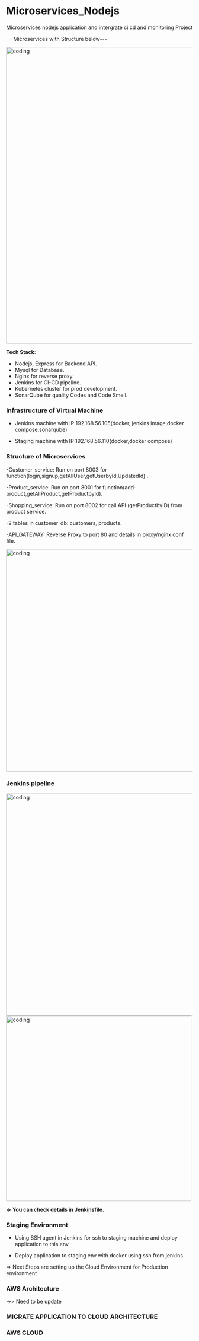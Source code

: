 # Microservices_Nodejs
Microservices nodejs application and intergrate ci cd and monitoring Project


---Microservices with Structure below---

<img align = "center" alt = "coding" width = "800" src = "https://blogger.googleusercontent.com/img/b/R29vZ2xl/AVvXsEhaR-oiDHczwaEb3YbmvccT4dH6y5hXAI2BAOC9oxINdTWBosSZ9HiSmrQ3E4H_ZWNiIVnRvIokqCxvTzkcelz0JJGmO_IjUiX8TBQc8kSPR58YXqIgRiwHNS7LldQjfyomINi__qZLCxBgJoj_3WdLax5wVM6SuMlRW5igKt59Idza3p0haJ1mpiGMFyOa/s1257/microservice_structure.png"> 

**Tech Stack**:
- Nodejs, Express for Backend API.
- Mysql for Database.
- Nginx for reverse proxy.
- Jenkins for CI-CD pipeline.
- Kubernetes cluster for prod development.
- SonarQube for quality Codes and Code Smell.

### Infrastructure of Virtual Machine
- Jenkins machine with IP 192.168.56.105(docker, jenkins image,docker compose,sonarqube)

- Staging machine with IP 192.168.56.110(docker,docker compose)

### Structure of Microservices
-Customer_service: Run on port 8003 for function(login,signup,getAllUser,getUserbyId,UpdatedId) .

-Product_service: Run on port 8001 for function(add-product,getAllProduct,getProductbyId).

-Shopping_service: Run on port 8002 for call API (getProductbyID) from product service.

-2 tables in customer_db: customers, products.

-API_GATEWAY: Reverse Proxy to port 80 and details in proxy/nginx.conf file.


<img align = "center" alt = "coding" width = "600" src = "https://blogger.googleusercontent.com/img/b/R29vZ2xl/AVvXsEgKIGniLJpUs0hLpEetCz_4dERZkbuhszCEiUvR0l9cY4oso908PHcQrbRKgctJP9HVxrtrmh5mOwy8T9m_5i_JhlaPEoTgoOAURDMcQTRZcAFxilK3IMqhtEkl1Kbb_I6j5oWxinbm7MA1O4rXt1UulRA254oYx0HtNXneC9qjYVEew59qWLoLv8_nwkg1/s748/nginx_conf.jpg.png">

### Jenkins pipeline
<img align = "center" alt = "coding" width = "600" src = "https://blogger.googleusercontent.com/img/a/AVvXsEg4SyDEr_pRv-0u7uXi6FYYCRO1W4KAGzVUSGVkfVFi0OB_jHHmXneyQAT4MDDPMvf-dl4hdhgok3zMSj2j-WWbBbAptWp_9yziB8qCHCliLlxD6OIa_c54sjooiq9SV82uG1hskTVaT3SohD7UYi8AQoFIN20upOaVeKCdsC-0THuyrV1CUP6iG_xsvjHm">


<img align = "center" alt = "coding" width = "500" src = "https://blogger.googleusercontent.com/img/b/R29vZ2xl/AVvXsEhsIfCfIoaFUxWDIVuY6PxZzDaBNScRRuubSbhOcM-oDudog50j8Szo9vA8PWaAMW0S2QJmKkYzwgPvozUoQ4AwaIkuL8_zVE1-idw70Hzq78TOttD0PVeLYhQA8O3To5VpceBJyrzBATPzacRO8m856Cq1B4Na3U9RiTkW6-ooDkoBrGSHo-oYPZ641FBv/s1852/code_sonar.png">

**=> You can check details in Jenkinsfile.**


### Staging Environment

- Using SSH agent in Jenkins for ssh to staging machine and deploy application to this env

- Deploy application to staging env with docker using ssh from jenkins

=> Next Steps are setting up the Cloud Environment for Production environment

### AWS Architecture











->> Need to be update


### MIGRATE APPLICATION TO CLOUD ARCHITECTURE


### AWS CLOUD